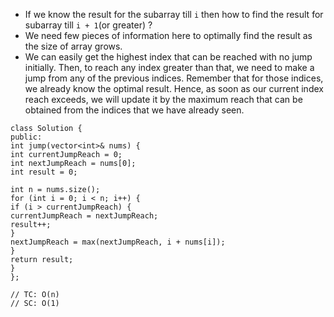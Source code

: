 - If we know the result for the subarray till `i` then how to find the result for subarray till `i + 1`(or greater) ?
- We need few pieces of information here to optimally find the result as the size of array grows.
- We can easily get the highest index that can be reached with no jump initially. Then, to reach any index greater than that, we need to make a jump from any of the previous indices. Remember that for those indices, we already know the optimal result. Hence, as soon as our current index reach exceeds, we will update it by the maximum reach that can be obtained from the indices that we have already seen.
​
```
class Solution {
public:
int jump(vector<int>& nums) {
int currentJumpReach = 0;
int nextJumpReach = nums[0];
int result = 0;
​
int n = nums.size();
for (int i = 0; i < n; i++) {
if (i > currentJumpReach) {
currentJumpReach = nextJumpReach;
result++;
}
nextJumpReach = max(nextJumpReach, i + nums[i]);
}
return result;
}
};
​
// TC: O(n)
// SC: O(1)
```